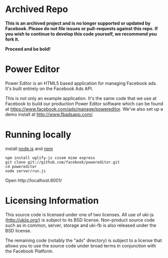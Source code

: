 Archived Repo
=============
**This is an archived project and is no longer supported or updated by Facebook. Please do not file issues or pull-requests against this repo. If you wish to continue to develop this code yourself, we recommend you fork it.**

**Proceed and be bold!**


Power Editor
============
Power Editor is an HTML5 based application for managing Facebook ads. It's built entirely on the Facebook Ads API.

This is not only an example application. It's the same code that we use at Facebook to build our production Power Editor software which can be found at  https://www.facebook.com/ads/manage/powereditor. We've also set up a demo install at http://www.fbadsapp.com/.

Running locally
==============
install [node.js](http://nodejs.org/) and [npm](http://npmjs.org/)

    npm install uglify-js cssom mime express
    git clone git://github.com/facebook/powereditor.git
    cd powereditor
    node server/run.js

Open http://localhost:8001/

Licensing Information
=====================
This source code is licensed under one of two licenses. All use of uki-js (http://ukijs.org/) is subject to its BSD license. Non-product source code such as in common, server, storage and uki-fb is also released under the BSD license.

The remaining code (notably the "ads" directory) is subject to a license that allows you to use the source code under broad terms in conjunction with the Facebook Platform.

